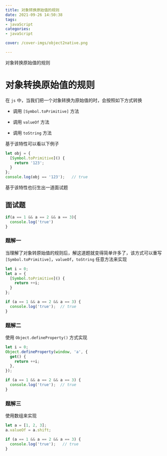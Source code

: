 ```yaml
---
title: 对象转换原始值的规则
date: 2021-09-26 14:50:38
tags:
- javaScript
categories:
- javaScript

cover: /cover-imgs/object2native.png

---
```

对象转换原始值的规则

<!-- more -->
# 对象转换原始值的规则

在 `js` 中，当我们把一个对象转换为原始值的时，会按照如下方式转换

- 调用 `[Symbol.toPrimitive]` 方法

- 调用 `valueOf` 方法

- 调用 `toString` 方法


基于该特性可以看以下例子

```JavaScript
let obj = {
  [Symbol.toPrimitive]() {
    return '123';
  }
};
console.log(obj == '123');   // true
```




基于该特性也衍生出一道面试题

## 面试题

```JavaScript
if(a == 1 && a == 2 && a == 3){
  console.log('true')
}
```



### 题解一

当理解了对象转原始值的规则后，解这道题就变得简单许多了，该方式可以重写 `[Symbol.toPrimitive]`，`valueOf`，`toString` 任意方法来实现

```JavaScript
let i = 0;
let a = {
  [Symbol.toPrimitive]() {
    return ++i;
  }
};

if (a == 1 && a == 2 && a == 3) {
  console.log('true');  // true
}
```



### 题解二

使用 `Object.defineProperty()` 方式实现

```JavaScript
let i = 0;
Object.defineProperty(window, 'a', {
  get() {
    return ++i;
  },
});

if (a == 1 && a == 2 && a == 3) {
  console.log('true');  // true
}
```



### 题解三

使用数组来实现

```JavaScript
let a = [1, 2, 3];
a.valueOf = a.shift;

if (a == 1 && a == 2 && a == 3) {
  console.log('true');   // true
}
```




